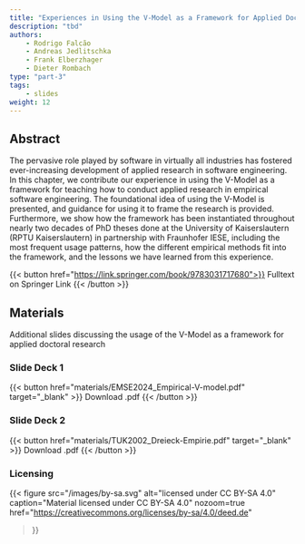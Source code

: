 ```yaml
---
title: "Experiences in Using the V-Model as a Framework for Applied Doctoral Research"
description: "tbd"
authors:
    - Rodrigo Falcão
    - Andreas Jedlitschka
    - Frank Elberzhager
    - Dieter Rombach
type: "part-3"
tags:
    - slides
weight: 12
---
```


## Abstract

The pervasive role played by software in virtually all industries has fostered ever-increasing development of applied research in software engineering. In this chapter, we contribute our experience in using the V-Model as a framework for teaching how to conduct applied research in empirical software engineering. The foundational idea of using the V-Model is presented, and guidance for using it to frame the research is provided. Furthermore, we show how the framework has been instantiated throughout nearly two decades of PhD theses done at the University of Kaiserslautern (RPTU Kaiserslautern) in partnership with Fraunhofer IESE, including the most frequent usage patterns, how the different empirical methods fit into the framework, and the lessons we have learned from this experience.

{{< button href="https://link.springer.com/book/9783031717680">}}
Fulltext on Springer Link
{{< /button >}}

## Materials

Additional slides discussing the usage of the V-Model as a framework for applied doctoral research

### Slide Deck 1

{{< button href="materials/EMSE2024_Empirical-V-model.pdf" target="_blank" >}}
Download .pdf
{{< /button >}}

### Slide Deck 2

{{< button href="materials/TUK2002_Dreieck-Empirie.pdf" target="_blank" >}}
Download .pdf
{{< /button >}}

### Licensing

{{< figure
    src="/images/by-sa.svg"
    alt="licensed under CC BY-SA 4.0"
    caption="Material licensed under CC BY-SA 4.0"
    nozoom=true
    href="https://creativecommons.org/licenses/by-sa/4.0/deed.de"
>}}
